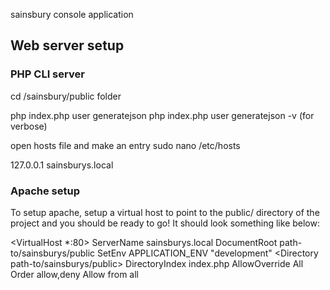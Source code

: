 sainsbury console application

Web server setup
----------------

### PHP CLI server

cd /sainsbury/public folder

php index.php user generatejson
php index.php user generatejson  -v (for verbose)

open hosts file and make an entry
sudo nano /etc/hosts

127.0.0.1 sainsburys.local


### Apache setup

To setup apache, setup a virtual host to point to the public/ directory of the
project and you should be ready to go! It should look something like below:

  <VirtualHost *:80>
    ServerName sainsburys.local
    DocumentRoot path-to/sainsburys/public
    SetEnv APPLICATION_ENV "development"
    <Directory  path-to/sainsburys/public>
        DirectoryIndex index.php
        AllowOverride All
        Order allow,deny
        Allow from all
    </Directory>
</VirtualHost>


